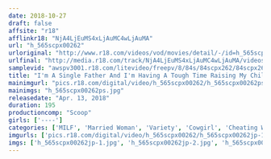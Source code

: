 ```yaml
---
date: 2018-10-27
draft: false
affsite: "r18"
afflinkr18: "NjA4LjEuMS4xLjAuMC4wLjAuMA"
url: "h_565scpx00262"
urloriginal: "http://www.r18.com/videos/vod/movies/detail/-/id=h_565scpx00262"
urlfinal: "http://media.r18.com/track/NjA4LjEuMS4xLjAuMC4wLjAuMA/videos/vod/movies/detail/-/id=h_565scpx00262"
samplevid: "awspv3001.r18.com/litevideo/freepv/8/84s/84scpx262/84scpx262_dmb_w.mp4"
title: "I'm A Single Father And I'm Having A Tough Time Raising My Child! This Housewife From The Neighborhood Must Have Felt Sorry For Me, And Became My Friend! When I Leaned On The Soft Breasts Of This Married Woman, Her Sympathy Turned Into Lust, And While Our Kids Were In Daycare, I Was Fucking The Shit Out Of Her!! 2"
mainimgurl: "pics.r18.com/digital/video/h_565scpx00262/h_565scpx00262ps.jpg"
mainimgs: "h_565scpx00262ps.jpg"
releasedate: "Apr. 13, 2018"
duration: 195
productioncomp: "Scoop"
girls: ['----']
categories: ['MILF', 'Married Woman', 'Variety', 'Cowgirl', 'Cheating Wife', 'Blowjob', 'Hi-Def']
imgurls: ['pics.r18.com/digital/video/h_565scpx00262/h_565scpx00262jp-1.jpg', 'pics.r18.com/digital/video/h_565scpx00262/h_565scpx00262jp-2.jpg', 'pics.r18.com/digital/video/h_565scpx00262/h_565scpx00262jp-3.jpg', 'pics.r18.com/digital/video/h_565scpx00262/h_565scpx00262jp-4.jpg', 'pics.r18.com/digital/video/h_565scpx00262/h_565scpx00262jp-5.jpg', 'pics.r18.com/digital/video/h_565scpx00262/h_565scpx00262jp-6.jpg', 'pics.r18.com/digital/video/h_565scpx00262/h_565scpx00262jp-7.jpg', 'pics.r18.com/digital/video/h_565scpx00262/h_565scpx00262jp-8.jpg', 'pics.r18.com/digital/video/h_565scpx00262/h_565scpx00262jp-9.jpg', 'pics.r18.com/digital/video/h_565scpx00262/h_565scpx00262jp-10.jpg', 'pics.r18.com/digital/video/h_565scpx00262/h_565scpx00262jp-11.jpg', 'pics.r18.com/digital/video/h_565scpx00262/h_565scpx00262jp-12.jpg', 'pics.r18.com/digital/video/h_565scpx00262/h_565scpx00262jp-13.jpg', 'pics.r18.com/digital/video/h_565scpx00262/h_565scpx00262jp-14.jpg', 'pics.r18.com/digital/video/h_565scpx00262/h_565scpx00262jp-15.jpg', 'pics.r18.com/digital/video/h_565scpx00262/h_565scpx00262jp-16.jpg', 'pics.r18.com/digital/video/h_565scpx00262/h_565scpx00262jp-17.jpg', 'pics.r18.com/digital/video/h_565scpx00262/h_565scpx00262jp-18.jpg', 'pics.r18.com/digital/video/h_565scpx00262/h_565scpx00262jp-19.jpg', 'pics.r18.com/digital/video/h_565scpx00262/h_565scpx00262jp-20.jpg']
imgs: ['h_565scpx00262jp-1.jpg', 'h_565scpx00262jp-2.jpg', 'h_565scpx00262jp-3.jpg', 'h_565scpx00262jp-4.jpg', 'h_565scpx00262jp-5.jpg', 'h_565scpx00262jp-6.jpg', 'h_565scpx00262jp-7.jpg', 'h_565scpx00262jp-8.jpg', 'h_565scpx00262jp-9.jpg', 'h_565scpx00262jp-10.jpg', 'h_565scpx00262jp-11.jpg', 'h_565scpx00262jp-12.jpg', 'h_565scpx00262jp-13.jpg', 'h_565scpx00262jp-14.jpg', 'h_565scpx00262jp-15.jpg', 'h_565scpx00262jp-16.jpg', 'h_565scpx00262jp-17.jpg', 'h_565scpx00262jp-18.jpg', 'h_565scpx00262jp-19.jpg', 'h_565scpx00262jp-20.jpg']
---
```

